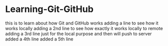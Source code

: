 # Learning-Git-GitHub
this is to learn about how Git and GitHub works 
adding a line to see how it works locally
adding a 2nd line to see how exactly it works locally to remote
adding a 3rd line just for the local purpose and then will push to server
added a 4th line
added a 5th line